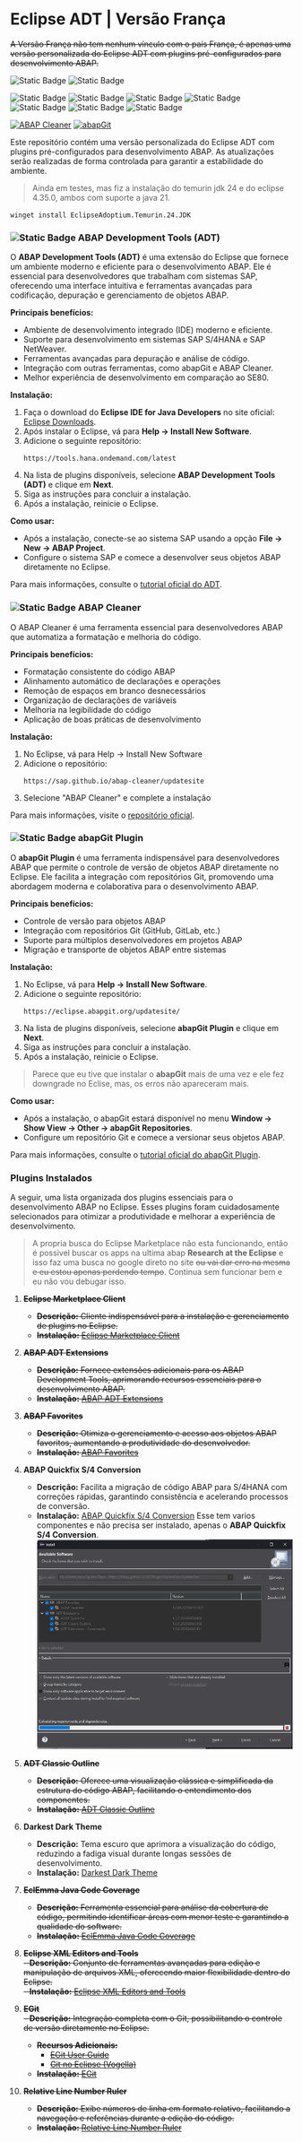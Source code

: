 # Eclipse ADT | Versão França

~~A Versão França não tem nenhum vínculo com o país França, é apenas uma versão personalizada do Eclipse ADT com plugins pré-configurados para desenvolvimento ABAP.~~

![Static Badge](https://img.shields.io/badge/eclipse-4.35.0-2C2255?logo=eclipse&logoColor=white)
![Static Badge](https://img.shields.io/badge/eclipse%20adt-4.35.0-2C2255?logo=eclipse&logoColor=white)

![Static Badge](https://img.shields.io/badge/development-abap-blue)
![Static Badge](https://img.shields.io/badge/SAP-0FAAFF?logo=sap&logoColor=white)
![Static Badge](https://img.shields.io/badge/ABAP-0FAAFF?logo=sap&logoColor=white)
![Static Badge](https://img.shields.io/badge/Eclipse_ADT-2C2255?logo=eclipse&logoColor=white)
![Static Badge](https://img.shields.io/badge/BTP-0FAAFF?logo=sap&logoColor=white)
![Static Badge](https://img.shields.io/badge/Cloud-0089D6?logo=sap&logoColor=white)
![Static Badge](https://img.shields.io/badge/SAP_DevOps-050002?logo=sap&logoColor=white)

[![ABAP Cleaner](https://img.shields.io/github/stars/SAP/abap-cleaner?label=ABAP%20Cleaner&style=social)](https://github.com/SAP/abap-cleaner)
[![abapGit](https://img.shields.io/github/stars/larshp/abapGit?label=abapGit&style=social)](https://github.com/larshp/abapGit)

Este repositório contém uma versão personalizada do Eclipse ADT com plugins pré-configurados para desenvolvimento ABAP. As atualizações serão realizadas de forma controlada para garantir a estabilidade do ambiente.

> Ainda em testes, mas fiz a instalação do temurin jdk 24 e do eclipse 4.35.0, ambos com suporte a java 21.
```winget
winget install EclipseAdoptium.Temurin.24.JDK
```

### ![Static Badge](https://img.shields.io/badge/SAP-ADT-0FAAFF?logo=sap&logoColor=white) ABAP Development Tools (ADT)

O **ABAP Development Tools (ADT)** é uma extensão do Eclipse que fornece um ambiente moderno e eficiente para o desenvolvimento ABAP. Ele é essencial para desenvolvedores que trabalham com sistemas SAP, oferecendo uma interface intuitiva e ferramentas avançadas para codificação, depuração e gerenciamento de objetos ABAP.

**Principais benefícios:**
- Ambiente de desenvolvimento integrado (IDE) moderno e eficiente.
- Suporte para desenvolvimento em sistemas SAP S/4HANA e SAP NetWeaver.
- Ferramentas avançadas para depuração e análise de código.
- Integração com outras ferramentas, como abapGit e ABAP Cleaner.
- Melhor experiência de desenvolvimento em comparação ao SE80.

**Instalação:**
1. Faça o download do **Eclipse IDE for Java Developers** no site oficial: [Eclipse Downloads](https://www.eclipse.org/downloads/packages/release/2025-03/r/eclipse-ide-java-developers).
2. Após instalar o Eclipse, vá para **Help → Install New Software**.
3. Adicione o seguinte repositório:  
   ```
   https://tools.hana.ondemand.com/latest
   ```
4. Na lista de plugins disponíveis, selecione **ABAP Development Tools (ADT)** e clique em **Next**.
5. Siga as instruções para concluir a instalação.
6. Após a instalação, reinicie o Eclipse.

**Como usar:**
- Após a instalação, conecte-se ao sistema SAP usando a opção **File → New → ABAP Project**.
- Configure o sistema SAP e comece a desenvolver seus objetos ABAP diretamente no Eclipse.

Para mais informações, consulte o [tutorial oficial do ADT](https://developers.sap.com/tutorials/abap-install-adt.html).

### ![Static Badge](https://img.shields.io/badge/SAP-ABAP_Cleaner-0FAAFF?logo=sap&logoColor=white) ABAP Cleaner

O ABAP Cleaner é uma ferramenta essencial para desenvolvedores ABAP que automatiza a formatação e melhoria do código. 

**Principais benefícios:**
- Formatação consistente do código ABAP
- Alinhamento automático de declarações e operações
- Remoção de espaços em branco desnecessários
- Organização de declarações de variáveis
- Melhoria na legibilidade do código
- Aplicação de boas práticas de desenvolvimento

**Instalação:**
1. No Eclipse, vá para Help → Install New Software
2. Adicione o repositório: 
   ```
   https://sap.github.io/abap-cleaner/updatesite
   ```
3. Selecione "ABAP Cleaner" e complete a instalação

Para mais informações, visite o [repositório oficial](https://github.com/SAP/abap-cleaner).


### ![Static Badge](https://img.shields.io/badge/Git-abapGit-F05032?logo=git&logoColor=white) abapGit Plugin

O **abapGit Plugin** é uma ferramenta indispensável para desenvolvedores ABAP que permite o controle de versão de objetos ABAP diretamente no Eclipse. Ele facilita a integração com repositórios Git, promovendo uma abordagem moderna e colaborativa para o desenvolvimento ABAP.

**Principais benefícios:**
- Controle de versão para objetos ABAP
- Integração com repositórios Git (GitHub, GitLab, etc.)
- Suporte para múltiplos desenvolvedores em projetos ABAP
- Migração e transporte de objetos ABAP entre sistemas

**Instalação:**
1. No Eclipse, vá para **Help → Install New Software**.
2. Adicione o seguinte repositório:  
   ```
   https://eclipse.abapgit.org/updatesite/
   ```
3. Na lista de plugins disponíveis, selecione **abapGit Plugin** e clique em **Next**.
4. Siga as instruções para concluir a instalação.
5. Após a instalação, reinicie o Eclipse.

> Parece que eu tive que instalar o **abapGit** mais de uma vez e ele fez downgrade no Eclise, mas, os erros não apareceram mais.

**Como usar:**
- Após a instalação, o abapGit estará disponível no menu **Window → Show View → Other → abapGit Repositories**.
- Configure um repositório Git e comece a versionar seus objetos ABAP.

Para mais informações, consulte o [tutorial oficial do abapGit Plugin](https://developers.sap.com/tutorials/abap-install-abapgit-plugin.html).


### Plugins Instalados

A seguir, uma lista organizada dos plugins essenciais para o desenvolvimento ABAP no Eclipse. Esses plugins foram cuidadosamente selecionados para otimizar a produtividade e melhorar a experiência de desenvolvimento.

> A propria busca do Eclipse Marketplace não esta funcionando, então é possivel buscar os apps na ultima abap **Research at the Eclipse** e isso faz uma busca no google direto no site ~~ou vai dar erro na mesma e eu estou apenas perdendo tempo~~. Continua sem funcionar bem e eu não vou debugar isso.

1. ~~**Eclipse Marketplace Client**~~  
   - ~~**Descrição:** Cliente indispensável para a instalação e gerenciamento de plugins no Eclipse.~~  
   - ~~**Instalação:** [Eclipse Marketplace Client](https://marketplace.eclipse.org/content/eclipse-marketplace-client#external-install-button)~~

2. ~~**ABAP ADT Extensions**~~  
   - ~~**Descrição:** Fornece extensões adicionais para os ABAP Development Tools, aprimorando recursos essenciais para o desenvolvimento ABAP.~~  
   - ~~**Instalação:** [ABAP ADT Extensions](https://marketplace.eclipse.org/content/abap-adt-extensions#external-install-button)~~

3. ~~**ABAP Favorites**~~  
   - ~~**Descrição:** Otimiza o gerenciamento e acesso aos objetos ABAP favoritos, aumentando a produtividade do desenvolvedor.~~  
   - ~~**Instalação:** [ABAP Favorites](https://marketplace.eclipse.org/content/abap-favorites#external-install-button)~~

4. **ABAP Quickfix S/4 Conversion** 
   - **Descrição:** Facilita a migração de código ABAP para S/4HANA com correções rápidas, garantindo consistência e acelerando processos de conversão.  
   - **Instalação:** [ABAP Quickfix S/4 Conversion](https://marketplace.eclipse.org/content/abap-quick-fix/help)
   Esse tem varios componentes e não precisa ser instalado, apenas o **ABAP Quickfix S/4 Conversion**.
   ![ABAP Quickfix S/4 Conversion](abap%20quick%20fix.png)

5. ~~**ADT Classic Outline**~~  
   - ~~**Descrição:** Oferece uma visualização clássica e simplificada da estrutura do código ABAP, facilitando o entendimento dos componentes.~~  
   - ~~**Instalação:** [ADT Classic Outline](https://marketplace.eclipse.org/content/adt-classic-outline#external-install-button)~~

6. **Darkest Dark Theme**  
   - **Descrição:** Tema escuro que aprimora a visualização do código, reduzindo a fadiga visual durante longas sessões de desenvolvimento.  
   - **Instalação:** [Darkest Dark Theme](https://marketplace.eclipse.org/content/darkest-dark-theme-devstyle#external-install-button)

7. ~~**EclEmma Java Code Coverage**~~   
   - ~~**Descrição:** Ferramenta essencial para análise da cobertura de código, permitindo identificar áreas com menor teste e garantindo a qualidade do software.~~
   - ~~**Instalação:** [EclEmma Java Code Coverage](https://marketplace.eclipse.org/content/eclemma-java-code-coverage#external-install-button)~~

8. ~~**Eclipse XML Editors and Tools**~~  
   ~~- **Descrição:** Conjunto de ferramentas avançadas para edição e manipulação de arquivos XML, oferecendo maior flexibilidade dentro do Eclipse.~~  
   ~~- **Instalação:** [Eclipse XML Editors and Tools](https://marketplace.eclipse.org/content/eclipse-xml-editors-and-tools#external-install-button)~~

9. ~~**EGit**~~  
   ~~- **Descrição:** Integração completa com o Git, possibilitando o controle de versão diretamente no Eclipse.~~  
   - ~~**Recursos Adicionais:**~~  
      - ~~[EGit User Guide](https://wiki.eclipse.org/EGit/User_Guide/)~~  
      - ~~[Git no Eclipse (Vogella)](https://www.vogella.com/tutorials/EclipseGit/article.html)~~  
   - ~~**Instalação:** [EGit](https://marketplace.eclipse.org/content/egit-git-integration-eclipse#external-install-button)~~

10. ~~**Relative Line Number Ruler**~~  
    - ~~**Descrição:** Exibe números de linha em formato relativo, facilitando a navegação e referências durante a edição do código.~~  
    - ~~**Instalação:** [Relative Line Number Ruler](https://marketplace.eclipse.org/content/relative-line-number-ruler#external-install-button)~~